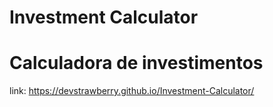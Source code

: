 # Investment Calculator
# Calculadora de investimentos
link: https://devstrawberry.github.io/Investment-Calculator/
